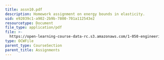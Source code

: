 ```yaml
---
title: assn10.pdf
description: Homework assignment on energy bounds in elasticity.
uid: e92039c1-a902-2b9b-7800-701a112543e2
resourcetype: Document
file_type: application/pdf
file: >-
  https://open-learning-course-data-rc.s3.amazonaws.com/1-050-engineering-mechanics-i-fall-2007/e92039c1a9022b9b7800701a112543e2_assn10.pdf
type: OCWFile
parent_type: CourseSection
parent_title: Assignments
---
```

